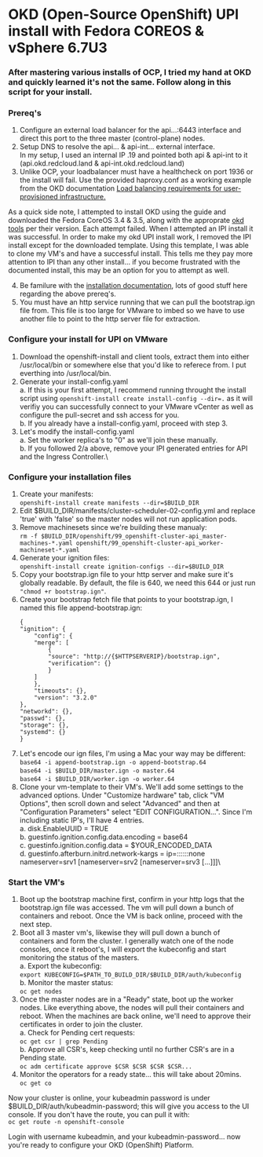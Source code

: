 # OKD (Open-Source OpenShift) UPI install with Fedora COREOS & vSphere 6.7U3

### After mastering various installs of OCP, I tried my hand at OKD and quickly learned it's not the same. Follow along in this script for your install.

### Prereq's
1. Configure an external load balancer for the api.<cluster>.<domain>.<tld>:6443 interface and direct this port to the three master (control-plane) nodes.
2. Setup DNS to resolve the api.<cluster>.<domain>.<tld> & api-int.<cluster>.<domain>.<tld> external interface. \
    In my setup, I used an internal IP .19 and pointed both api & api-int to it (api.okd.redcloud.land & api-int.okd.redcloud.land)
3. Unlike OCP, your loadbalancer must have a healthcheck on port 1936 or the install will fail. Use the provided haproxy.conf as a working example from the OKD documentation [Load balancing requirements for user-provisioned infrastructure.](https://docs.okd.io/4.9/installing/installing_vsphere/installing-vsphere.html#installation-load-balancing-user-infra_installing-vsphere)

As a quick side note, I attempted to install OKD using the guide and downloaded the Fedora CoreOS 3.4 & 3.5, along with the approprate [okd tools](https://github.com/openshift/okd/releases) per their version. Each attempt failed. When I attempted an IPI install it was successful. In order to make my okd UPI install work, I removed the IPI install except for the downloaded template. Using this template, I was able to clone my VM's and have a successful install. This tells me they pay more attention to IPI than any other install... if you become frustrated with the documented install, this may be an option for you to attempt as well.

4. Be familure with the [installation documentation](https://docs.okd.io/4.9/architecture/architecture-installation.html#installation-overview_architecture-installation), lots of good stuff here regarding the above prereq's. 
5. You must have an http service running that we can pull the bootstrap.ign file from. This file is too large for VMware to imbed so we have to use another file to point to the http server file for extraction.

### Configure your install for UPI on VMware

1. Download the openshift-install and client tools, extract them into either /usr/local/bin or somewhere else that you'd like to referece from. I put everthing into /usr/local/bin.
2. Generate your install-config.yaml\
a. If this is your first attempt, I recommend running throught the install script using `openshift-install create install-config --dir=.` as it will verifiy you can successfully connect to your VMware vCenter as well as configure the pull-secret and ssh access for you.\
b. If you already have a install-config.yaml, proceed with step 3.
3. Let's modify the install-config.yaml\
a. Set the worker replica's to "0" as we'll join these manually.\
b. If you followed 2/a above, remove your IPI generated entries for API and the Ingress Controller.\

### Configure your installation files
1. Create your manifests:\
`openshift-install create manifests --dir=$BUILD_DIR`
2. Edit $BUILD_DIR/manifests/cluster-scheduler-02-config.yml and replace 'true' with 'false' so the master nodes will not run application pods.
3. Remove machinesets since we're building these manualy:\
`rm -f $BUILD_DIR/openshift/99_openshift-cluster-api_master-machines-*.yaml openshift/99_openshift-cluster-api_worker-machineset-*.yaml`
4. Generate your ignition files:\
`openshift-install create ignition-configs --dir=$BUILD_DIR`
5. Copy your bootstrap.ign file to your http server and make sure it's globally readable. By default, the file is 640, we need this 644 or just run `"chmod +r bootstrap.ign"`.
6. Create your bootstrap fetch file that points to your bootstrap.ign, I named this file append-bootstrap.ign:
    ```
    {
    "ignition": {
        "config": {
        "merge": [
            {
            "source": "http://{$HTTPSERVERIP}/bootstrap.ign", 
            "verification": {}
            }
        ]
        },
        "timeouts": {},
        "version": "3.2.0"
    },
    "networkd": {},
    "passwd": {},
    "storage": {},
    "systemd": {}
    }
    ```
7. Let's encode our ign files, I'm using a Mac your way may be different:\
    `base64 -i append-bootstrap.ign -o append-bootstrap.64`\
    `base64 -i $BUILD_DIR/master.ign -o master.64`\
    `base64 -i $BUILD_DIR/worker.ign -o worker.64`
8. Clone your vm-template to their VM's. We'll add some settings to the advanced options. Under "Customize hardware" tab, click "VM Options", then scroll down and select "Advanced" and then at "Configuration Parameters" select "EDIT CONFIGURATION...". Since I'm including static IP's, I'll have 4 entries.\
a. disk.EnableUUID = TRUE\
b. guestinfo.ignition.config.data.encoding = base64\
c. guestinfo.ignition.config.data = $YOUR_ENCODED_DATA\
d. guestinfo.afterburn.initrd.network-kargs = ip=<ip>::<gateway>:<netmask>:<hostname>:<iface>:none nameserver=srv1 [nameserver=srv2 [nameserver=srv3 [...]]]\

### Start the VM's
1. Boot up the bootstrap machine first, confirm in your http logs that the bootstrap.ign file was accessed. The vm will pull down a bunch of containers and reboot. Once the VM is back online, proceed with the next step.
2. Boot all 3 master vm's, likewise they will pull down a bunch of containers and form the cluster. I generally watch one of the node consoles, once it reboot's, I will export the kubeconfig and start monitoring the status of the masters.\
a. Export the kubeconfig:\
`export KUBECONFIG=$PATH_TO_BUILD_DIR/$BUILD_DIR/auth/kubeconfig`\
b. Monitor the master status:\
`oc get nodes`
3. Once the master nodes are in a "Ready" state, boot up the worker nodes. Like everything above, the nodes will pull their containers and reboot. When the machines are back online, we'll need to approve their certificates in order to join the cluster.\
a. Check for Pending cert requests:\
`oc get csr | grep Pending`\
b. Approve all CSR's, keep checking until no further CSR's are in a Pending state.\
`oc adm certificate approve $CSR $CSR $CSR $CSR... `
4. Monitor the operators for a ready state... this will take about 20mins.\
`oc get co`

Now your cluster is online, your kubeadmin password is under $BUILD_DIR/auth/kubeadmin-password; this will give you access to the UI console. If you don't have the route, you can pull it with:\
 `oc get route -n openshift-console`

Login with username kubeadmin, and your kubeadmin-password... now you're ready to configure your OKD (OpenShift) Platform.
